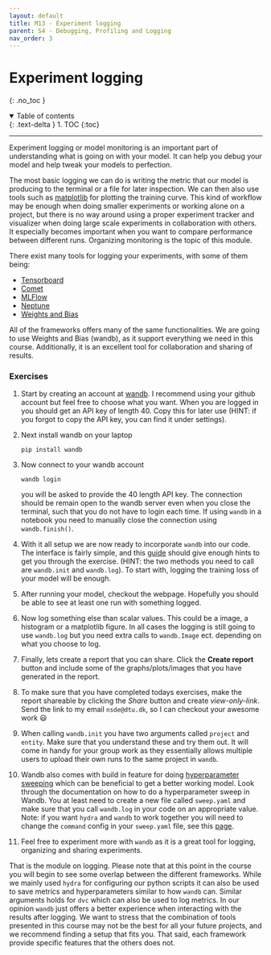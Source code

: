 ```yaml
---
layout: default
title: M13 - Experiment logging
parent: S4 - Debugging, Profiling and Logging
nav_order: 3
---
```


# Experiment logging
{: .no_toc }

<details open markdown="block">
  <summary>
    Table of contents
  </summary>
  {: .text-delta }
1. TOC
{:toc}
</details>

---

Experiment logging or model monitoring is an important part of understanding what is going on with your model. 
It can help you debug your model and help tweak your models to perfection.

The most basic logging we can do is writing the metric that our model is producing to the terminal or a file 
for later inspection. We can then also use tools such as [matplotlib](https://matplotlib.org/) for plotting 
the training curve. This kind of workflow may be enough when doing smaller experiments or working alone on a 
project, but there is no way around using a proper experiment tracker and visualizer when doing large scale 
experiments in collaboration with others. It especially becomes important when you want to compare performance 
between different runs. Organizing monitoring is the topic of this module.

There exist many tools for logging your experiments, with some of them being:
* [Tensorboard](https://www.tensorflow.org/tensorboard)
* [Comet](https://www.comet.ml/site/)
* [MLFlow](https://mlflow.org/)
* [Neptune](https://neptune.ai/)
* [Weights and Bias](https://wandb.ai/site)

All of the frameworks offers many of the same functionalities. We are going to use Weights and Bias (wandb), as it 
support everything we need in this course. Additionally, it is an excellent tool for collaboration and sharing of results.

### Exercises

1. Start by creating an account at [wandb](https://wandb.ai/site). I recommend using your github account but feel
   free to choose what you want. When you are logged in you should get an API key of length 40. Copy this for later
   use (HINT: if you forgot to copy the API key, you can find it under settings).

2. Next install wandb on your laptop
   ```
   pip install wandb
   ```

3. Now connect to your wandb account
   ```
   wandb login
   ```
   you will be asked to provide the 40 length API key. The connection should be remain open to the wandb server
   even when you close the terminal, such that you do not have to login each time. If using `wandb` in a notebook 
   you need to manually close the connection using `wandb.finish()`.

4. With it all setup we are now ready to incorporate `wandb` into our code. The interface is fairly simple, and
   this [guide](https://docs.wandb.ai/guides/integrations/pytorch) should give enough hints to get you through
   the exercise. (HINT: the two methods you need to call are `wandb.init` and `wandb.log`). To start with, logging
   the training loss of your model will be enough.

5. After running your model, checkout the webpage. Hopefully you should be able to see at least one run with something
   logged.

6. Now log something else than scalar values. This could be a image, a histogram or a matplotlib figure. In all
   cases the logging is still going to use `wandb.log` but you need extra calls to `wandb.Image` ect. depending
   on what you choose to log.

7. Finally, lets create a report that you can share. Click the **Create report** button and include some of the
   graphs/plots/images that you have generated in the report.

8. To make sure that you have completed todays exercises, make the report shareable by clicking the *Share* button
   and create *view-only-link*. Send the link to my email `nsde@dtu.dk`, so I can checkout your awesome work 😃

9. When calling `wandb.init` you have two arguments called `project` and `entity`. Make sure that you understand these
   and try them out. It will come in handy for your group work as they essentially allows multiple users to upload their
   own runs to the same project in `wandb`.

9. Wandb also comes with build in feature for doing [hyperparameter sweeping](https://docs.wandb.ai/guides/sweeps)
   which can be beneficial to get a better working model. Look through the documentation on how to do a hyperparameter
   sweep in Wandb. You at least need to create a new file called `sweep.yaml` and make sure that you call `wandb.log`
   in your code on an appropriate value. Note: if you want `hydra` and `wandb` to work together you will need to change
   the `command` config in your `sweep.yaml` file, see this 
   [page](https://docs.wandb.ai/guides/sweeps/configuration#command).

10. Feel free to experiment more with `wandb` as it is a great tool for logging, organizing and sharing experiments.

That is the module on logging. Please note that at this point in the course you will begin to see some overlap between 
the different frameworks. While we mainly used `hydra` for configuring our python scripts it can also be used to save 
metrics and hyperparameters similar to how `wandb` can. Similar arguments holds for `dvc` which can also be used to 
log metrics. In our opinion `wandb` just offers a better experience when interacting with the results after logging. 
We want to stress that the combination of tools presented in this course may not be the best for all your future 
projects, and we recommend finding a setup that fits you. That said, each framework provide specific features 
that the others does not.